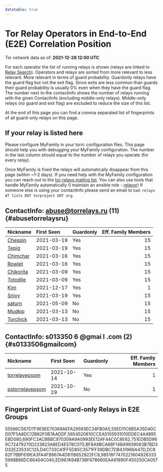 ```yaml
---
datatable: true
---
```



# Tor Relay Operators in End-to-End (E2E) Correlation Position

Tor network data as of: **2021-12-28 12:00 UTC**

For each operator the list of running relays is shown (relays are linked to [Relay Search](https://metrics.torproject.org/rs.html)).
Operators and relays are sorted from more relevant to less relevant. More relevant in terms of guard probability.
Guardonly relays have the guard flag but not the exit flag.
Since exits are less common than guards their guard probability is usually 0% even when they have the guard flag.
The number next to the contactinfo shows the number of relays running with the given ContactInfo (excluding middle-only relays).
Middle-only relays (no guard and exit flag) are excluded to reduce the size of this list.

At the end of this page you can find a comma separated list of fingerprints of all guard-only relays on this page.

## If your relay is listed here
Please configure MyFamily in your torrc configuration files.
This page should help you with debugging your MyFamily configuration. The number in the last column should equal to the number of
relays you operate (for every relay).

Once MyFamily is fixed the relays will automatically disappear from this page (within ~1-2 days).
If you need help with the MyFamily configuration you can reach out to the
[tor-relays mailing list](https://lists.torproject.org/cgi-bin/mailman/listinfo/tor-relays).
You can also use tools that handle MyFamily automatically (I maintain an ansible role - 
[relayor](https://medium.com/@nusenu/deploying-tor-relays-with-ansible-6612593fa34d))
If someone else is using your contactInfo please send an email to ```bad-relays AT lists DOT torproject DOT org```.


## ContactInfo: abuse@torrelays.ru (11) {#abusetorrelaysru}

| Nickname                                                                                             | First Seen   | Guardonly   |   Eff. Family Members |
|:-----------------------------------------------------------------------------------------------------|:-------------|:------------|----------------------:|
| [Chespin](https://metrics.torproject.org/rs.html#details/DC862F7BBF619EA3FA4FB667A4D8118652922FC8)   | 2021-03-19   | Yes         |                    15 |
| [Tepig](https://metrics.torproject.org/rs.html#details/751EDB5D969C72479270D223823A8ED4E578C070)     | 2021-03-19   | Yes         |                    15 |
| [Chimchar](https://metrics.torproject.org/rs.html#details/ED967A94B73BF678660EAA91890F450250CA0575)  | 2021-03-16   | Yes         |                    15 |
| [Rowlet](https://metrics.torproject.org/rs.html#details/690FC3ACBBBC970309A9A0993EE12AF44C0C8E62)    | 2021-03-16   | Yes         |                    15 |
| [Chikorita](https://metrics.torproject.org/rs.html#details/55566C567D7F9E9EE70368AEFA29593EC34FB0A5) | 2021-03-09   | Yes         |                    15 |
| [Totodile](https://metrics.torproject.org/rs.html#details/BF8A9BCA68F14B49939063B7BD3D32E23533C125)  | 2021-03-09   | Yes         |                    15 |
| [Kim](https://metrics.torproject.org/rs.html#details/5654520610CCEA5105931010DDEC4A4895EBD080)       | 2021-12-17   | Yes         |                     1 |
| [Snivy](https://metrics.torproject.org/rs.html#details/D4C733CA1FF5D85C3571FF39DBC7DB431966A47D)     | 2021-03-19   | Yes         |                    15 |
| [saturn](https://metrics.torproject.org/rs.html#details/5ECBA2DDE6403E0F0B73E452F65EA2606929332A)    | 2021-05-09   | No          |                    15 |
| [Mudkip](https://metrics.torproject.org/rs.html#details/75983F5660D894FCF2BE452DB35F3E594ADE4B08)    | 2021-03-13   | No          |                    15 |
| [Torchick](https://metrics.torproject.org/rs.html#details/91D129CEBBC3F1BE27BCF8019F1F7A8B0F27E1C2)  | 2021-03-13   | No          |                    15 |

## ContactInfo: s013350 6 @gmai l .com (2) {#s0133506gmailcom}

| Nickname                                                                                                   | First Seen   | Guardonly   |   Eff. Family Members |
|:-----------------------------------------------------------------------------------------------------------|:-------------|:------------|----------------------:|
| [torrelayepsom](https://metrics.torproject.org/rs.html#details/98518F74702216049283335998B66DC66404C040)   | 2021-10-14   | Yes         |                     1 |
| [pstorrelayepsom](https://metrics.torproject.org/rs.html#details/C9BA228C967E7231CD0B47C49E88BC50A7400584) | 2021-10-29   | No          |                     1 |


## Fingerprint List of Guard-only Relays in E2E Groups

55566C567D7F9E9EE70368AEFA29593EC34FB0A5,55ED11C6B5A35D40CD07F5A8DC12B82F0B7AADDF,5654520610CCEA5105931010DDEC4A4895EBD080,690FC3ACBBBC970309A9A0993EE12AF44C0C8E62,751EDB5D969C72479270D223823A8ED4E578C070,BF8A9BCA68F14B49939063B7BD3D32E23533C125,D4C733CA1FF5D85C3571FF39DBC7DB431966A47D,DC862F7BBF619EA3FA4FB667A4D8118652922FC8,98518F74702216049283335998B66DC66404C040,ED967A94B73BF678660EAA91890F450250CA0575